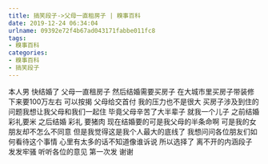 ```yaml
---
title: 搞笑段子->父母一直租房子 | 糗事百科
date: 2019-12-24 06:34:04
urlname: 09392e72f4b67ad043171fabbe011fc8
tags: 
- 糗事百科
categories:
- 糗事百科
- 搞笑段子
---
```

本人男 快结婚了 父母一直租房子 然后结婚需要买房子 在大城市里买房子带装修 下来要100万左右 可以按揭 父母给交首付 我的压力也不是很大 买房子涉及到住的问题我想让我父母和我们一起住 毕竟父母辛苦了大半辈子 就我一个儿子 之前结婚 彩礼要米 之后结婚 彩礼 要猪肉 现在结婚要的可是我父母的半条命啊 可是我的女朋友却不怎么不同意 但是我觉得这是我个人最大的底线了 我想问问各位朋友们如何看待这个事情 心里有太多的话不知道像谁诉说 所以选择了 离不开的内涵段子 发发牢骚 听听各位的意见 第一次发 谢谢


